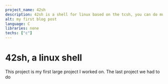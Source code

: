```yaml
---
project_name: 42sh
description: 42sh is a shell for linux based on the tcsh, you can do multiple commands like
alt: my first blog post
language: C
libraries: none
techs: ["c"]
---
```


# 42sh, a linux shell

This project is my first large project I worked on. The last project we had to do